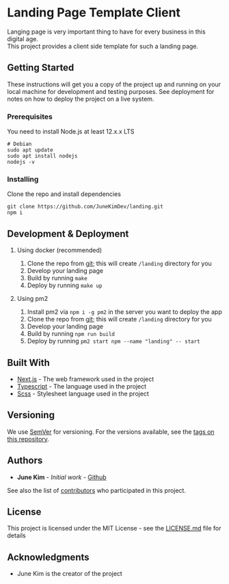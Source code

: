 # Landing Page Template Client

Langing page is very important thing to have for every business in this digital age.  
This project provides a client side template for such a landing page.

## Getting Started

These instructions will get you a copy of the project up and running on your local machine for development and testing purposes. See deployment for notes on how to deploy the project on a live system.

### Prerequisites

You need to install Node.js at least 12.x.x LTS

```shell
# Debian
sudo apt update
sudo apt install nodejs
nodejs -v
```

### Installing

Clone the repo and install dependencies

```shell
git clone https://github.com/JuneKimDev/landing.git
npm i
```

## Development & Deployment

1. Using docker (recommended)

   1. Clone the repo from [git](https://github.com/JuneKimDev/landing.git); this will create `/landing` directory for you
   2. Develop your landing page
   3. Build by running `make`
   4. Deploy by running `make up`

2. Using pm2

   1. Install pm2 via `npm i -g pm2` in the server you want to deploy the app
   2. Clone the repo from [git](https://github.com/JuneKimDev/landing.git); this will create `/landing` directory for you
   3. Develop your landing page
   4. Build by running `npm run build`
   5. Deploy by running `pm2 start npm --name "landing" -- start`

## Built With

- [Next.js](https://nextjs.org/) - The web framework used in the project
- [Typescript](https://www.typescriptlang.org/) - The language used in the project
- [Scss](https://sass-lang.com/) - Stylesheet language used in the project

## Versioning

We use [SemVer](http://semver.org/) for versioning. For the versions available, see the [tags on this repository](https://github.com/JuneKimDev/landing/tags).

## Authors

- **June Kim** - _Initial work_ - [Github](https://github.com/JuneKimDev)

See also the list of [contributors](https://github.com/JuneKimDev/landing/contributors) who participated in this project.

## License

This project is licensed under the MIT License - see the [LICENSE.md](LICENSE.md) file for details

## Acknowledgments

- June Kim is the creator of the project
